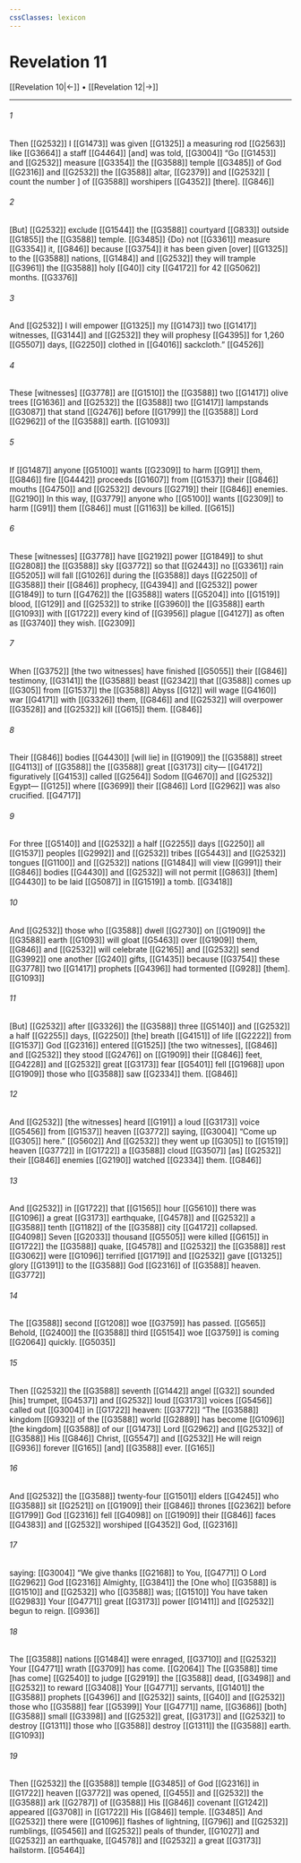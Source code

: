 ```yaml
---
cssClasses: lexicon
---
```


# Revelation 11

[[Revelation 10|←]] • [[Revelation 12|→]]

---

###### 1
Then [[G2532]] I [[G1473]] was given [[G1325]] a measuring rod [[G2563]] like [[G3664]] a staff [[G4464]] [and] was told, [[G3004]] “Go [[G1453]] and [[G2532]] measure [[G3354]] the [[G3588]] temple [[G3485]] of God [[G2316]] and [[G2532]] the [[G3588]] altar, [[G2379]] and [[G2532]] [ count the number ] of [[G3588]] worshipers [[G4352]] [there]. [[G846]]

###### 2
[But] [[G2532]] exclude [[G1544]] the [[G3588]] courtyard [[G833]] outside [[G1855]] the [[G3588]] temple. [[G3485]] {Do} not [[G3361]] measure [[G3354]] it, [[G846]] because [[G3754]] it has been given [over] [[G1325]] to the [[G3588]] nations, [[G1484]] and [[G2532]] they will trample [[G3961]] the [[G3588]] holy [[G40]] city [[G4172]] for 42 [[G5062]] months. [[G3376]]

###### 3
And [[G2532]] I will empower [[G1325]] my [[G1473]] two [[G1417]] witnesses, [[G3144]] and [[G2532]] they will prophesy [[G4395]] for 1,260 [[G5507]] days, [[G2250]] clothed in [[G4016]] sackcloth.” [[G4526]]

###### 4
These [witnesses] [[G3778]] are [[G1510]] the [[G3588]] two [[G1417]] olive trees [[G1636]] and [[G2532]] the [[G3588]] two [[G1417]] lampstands [[G3087]] that stand [[G2476]] before [[G1799]] the [[G3588]] Lord [[G2962]] of the [[G3588]] earth. [[G1093]]

###### 5
If [[G1487]] anyone [[G5100]] wants [[G2309]] to harm [[G91]] them, [[G846]] fire [[G4442]] proceeds [[G1607]] from [[G1537]] their [[G846]] mouths [[G4750]] and [[G2532]] devours [[G2719]] their [[G846]] enemies. [[G2190]] In this way, [[G3779]] anyone who [[G5100]] wants [[G2309]] to harm [[G91]] them [[G846]] must [[G1163]] be killed. [[G615]]

###### 6
These [witnesses] [[G3778]] have [[G2192]] power [[G1849]] to shut [[G2808]] the [[G3588]] sky [[G3772]] so that [[G2443]] no [[G3361]] rain [[G5205]] will fall [[G1026]] during the [[G3588]] days [[G2250]] of [[G3588]] their [[G846]] prophecy, [[G4394]] and [[G2532]] power [[G1849]] to turn [[G4762]] the [[G3588]] waters [[G5204]] into [[G1519]] blood, [[G129]] and [[G2532]] to strike [[G3960]] the [[G3588]] earth [[G1093]] with [[G1722]] every kind of [[G3956]] plague [[G4127]] as often as [[G3740]] they wish. [[G2309]]

###### 7
When [[G3752]] [the two witnesses] have finished [[G5055]] their [[G846]] testimony, [[G3141]] the [[G3588]] beast [[G2342]] that [[G3588]] comes up [[G305]] from [[G1537]] the [[G3588]] Abyss [[G12]] will wage [[G4160]] war [[G4171]] with [[G3326]] them, [[G846]] and [[G2532]] will overpower [[G3528]] and [[G2532]] kill [[G615]] them. [[G846]]

###### 8
Their [[G846]] bodies [[G4430]] [will lie] in [[G1909]] the [[G3588]] street [[G4113]] of [[G3588]] the [[G3588]] great [[G3173]] city— [[G4172]] figuratively [[G4153]] called [[G2564]] Sodom [[G4670]] and [[G2532]] Egypt— [[G125]] where [[G3699]] their [[G846]] Lord [[G2962]] was also crucified. [[G4717]]

###### 9
For three [[G5140]] and [[G2532]] a half [[G2255]] days [[G2250]] all [[G1537]] peoples [[G2992]] and [[G2532]] tribes [[G5443]] and [[G2532]] tongues [[G1100]] and [[G2532]] nations [[G1484]] will view [[G991]] their [[G846]] bodies [[G4430]] and [[G2532]] will not permit [[G863]] [them] [[G4430]] to be laid [[G5087]] in [[G1519]] a tomb. [[G3418]]

###### 10
And [[G2532]] those who [[G3588]] dwell [[G2730]] on [[G1909]] the [[G3588]] earth [[G1093]] will gloat [[G5463]] over [[G1909]] them, [[G846]] and [[G2532]] will celebrate [[G2165]] and [[G2532]] send [[G3992]] one another [[G240]] gifts, [[G1435]] because [[G3754]] these [[G3778]] two [[G1417]] prophets [[G4396]] had tormented [[G928]] [them]. [[G1093]]

###### 11
[But] [[G2532]] after [[G3326]] the [[G3588]] three [[G5140]] and [[G2532]] a half [[G2255]] days, [[G2250]] [the] breath [[G4151]] of life [[G2222]] from [[G1537]] God [[G2316]] entered [[G1525]] [the two witnesses], [[G846]] and [[G2532]] they stood [[G2476]] on [[G1909]] their [[G846]] feet, [[G4228]] and [[G2532]] great [[G3173]] fear [[G5401]] fell [[G1968]] upon [[G1909]] those who [[G3588]] saw [[G2334]] them. [[G846]]

###### 12
And [[G2532]] [the witnesses] heard [[G191]] a loud [[G3173]] voice [[G5456]] from [[G1537]] heaven [[G3772]] saying, [[G3004]] “Come up [[G305]] here.” [[G5602]] And [[G2532]] they went up [[G305]] to [[G1519]] heaven [[G3772]] in [[G1722]] a [[G3588]] cloud [[G3507]] [as] [[G2532]] their [[G846]] enemies [[G2190]] watched [[G2334]] them. [[G846]]

###### 13
And [[G2532]] in [[G1722]] that [[G1565]] hour [[G5610]] there was [[G1096]] a great [[G3173]] earthquake, [[G4578]] and [[G2532]] a [[G3588]] tenth [[G1182]] of the [[G3588]] city [[G4172]] collapsed. [[G4098]] Seven [[G2033]] thousand [[G5505]] were killed [[G615]] in [[G1722]] the [[G3588]] quake, [[G4578]] and [[G2532]] the [[G3588]] rest [[G3062]] were [[G1096]] terrified [[G1719]] and [[G2532]] gave [[G1325]] glory [[G1391]] to the [[G3588]] God [[G2316]] of [[G3588]] heaven. [[G3772]]

###### 14
The [[G3588]] second [[G1208]] woe [[G3759]] has passed. [[G565]] Behold, [[G2400]] the [[G3588]] third [[G5154]] woe [[G3759]] is coming [[G2064]] quickly. [[G5035]]

###### 15
Then [[G2532]] the [[G3588]] seventh [[G1442]] angel [[G32]] sounded [his] trumpet, [[G4537]] and [[G2532]] loud [[G3173]] voices [[G5456]] called out [[G3004]] in [[G1722]] heaven: [[G3772]] “The [[G3588]] kingdom [[G932]] of the [[G3588]] world [[G2889]] has become [[G1096]] [the kingdom] [[G3588]] of our [[G1473]] Lord [[G2962]] and [[G2532]] of [[G3588]] His [[G846]] Christ, [[G5547]] and [[G2532]] He will reign [[G936]] forever [[G165]] [and] [[G3588]] ever. [[G165]]

###### 16
And [[G2532]] the [[G3588]] twenty-four [[G1501]] elders [[G4245]] who [[G3588]] sit [[G2521]] on [[G1909]] their [[G846]] thrones [[G2362]] before [[G1799]] God [[G2316]] fell [[G4098]] on [[G1909]] their [[G846]] faces [[G4383]] and [[G2532]] worshiped [[G4352]] God, [[G2316]]

###### 17
saying: [[G3004]] “We give thanks [[G2168]] to You, [[G4771]] O Lord [[G2962]] God [[G2316]] Almighty, [[G3841]] the [One who] [[G3588]] is [[G1510]] and [[G2532]] who [[G3588]] was; [[G1510]] You have taken [[G2983]] Your [[G4771]] great [[G3173]] power [[G1411]] and [[G2532]] begun to reign. [[G936]]

###### 18
The [[G3588]] nations [[G1484]] were enraged, [[G3710]] and [[G2532]] Your [[G4771]] wrath [[G3709]] has come. [[G2064]] The [[G3588]] time [has come] [[G2540]] to judge [[G2919]] the [[G3588]] dead, [[G3498]] and [[G2532]] to reward [[G3408]] Your [[G4771]] servants, [[G1401]] the [[G3588]] prophets [[G4396]] and [[G2532]] saints, [[G40]] and [[G2532]] those who [[G3588]] fear [[G5399]] Your [[G4771]] name, [[G3686]] [both] [[G3588]] small [[G3398]] and [[G2532]] great, [[G3173]] and [[G2532]] to destroy [[G1311]] those who [[G3588]] destroy [[G1311]] the [[G3588]] earth. [[G1093]]

###### 19
Then [[G2532]] the [[G3588]] temple [[G3485]] of God [[G2316]] in [[G1722]] heaven [[G3772]] was opened, [[G455]] and [[G2532]] the [[G3588]] ark [[G2787]] of [[G3588]] His [[G846]] covenant [[G1242]] appeared [[G3708]] in [[G1722]] His [[G846]] temple. [[G3485]] And [[G2532]] there were [[G1096]] flashes of lightning, [[G796]] and [[G2532]] rumblings, [[G5456]] and [[G2532]] peals of thunder, [[G1027]] and [[G2532]] an earthquake, [[G4578]] and [[G2532]] a great [[G3173]] hailstorm. [[G5464]]

